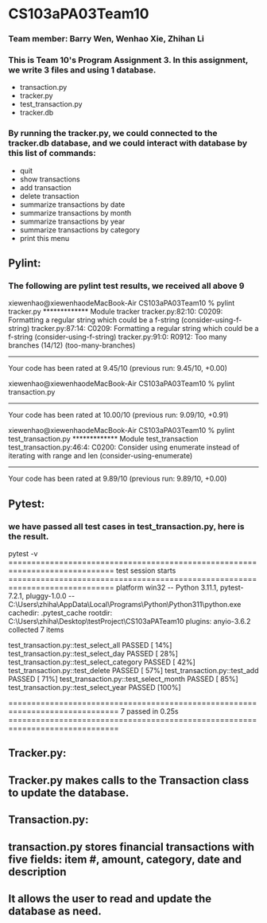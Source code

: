 # CS103aPA03Team10
### Team member: Barry Wen, Wenhao Xie, Zhihan Li
### This is Team 10's Program Assignment 3. In this assignment, we write 3 files and using 1 database.
* transaction.py
* tracker.py
* test_transaction.py
* tracker.db
### By running the tracker.py, we could connected to the tracker.db database, and we could interact with database by this list of commands:
* quit
* show transactions
* add transaction
* delete transaction
* summarize transactions by date
* summarize transactions by month
* summarize transactions by year
* summarize transactions by category
* print this menu

## Pylint:
### The following are pylint test results, we received all above 9
xiewenhao@xiewenhaodeMacBook-Air CS103aPA03Team10 % pylint tracker.py
************* Module tracker
tracker.py:82:10: C0209: Formatting a regular string which could be a f-string (consider-using-f-string)
tracker.py:87:14: C0209: Formatting a regular string which could be a f-string (consider-using-f-string)
tracker.py:91:0: R0912: Too many branches (14/12) (too-many-branches)

------------------------------------------------------------------
Your code has been rated at 9.45/10 (previous run: 9.45/10, +0.00)

xiewenhao@xiewenhaodeMacBook-Air CS103aPA03Team10 % pylint transaction.py

-------------------------------------------------------------------
Your code has been rated at 10.00/10 (previous run: 9.09/10, +0.91)

xiewenhao@xiewenhaodeMacBook-Air CS103aPA03Team10 % pylint test_transaction.py
************* Module test_transaction
test_transaction.py:46:4: C0200: Consider using enumerate instead of iterating with range and len (consider-using-enumerate)

------------------------------------------------------------------
Your code has been rated at 9.89/10 (previous run: 9.89/10, +0.00)

## Pytest: 
### we have passed all test cases in test_transaction.py, here is the result.
pytest -v
============================================================================= test session starts =============================================================================
platform win32 -- Python 3.11.1, pytest-7.2.1, pluggy-1.0.0 -- C:\Users\zhiha\AppData\Local\Programs\Python\Python311\python.exe
cachedir: .pytest_cache
rootdir: C:\Users\zhiha\Desktop\testProject\CS103aPATeam10
plugins: anyio-3.6.2
collected 7 items

test_transaction.py::test_select_all PASSED                                                                                                                              [ 14%]
test_transaction.py::test_select_day PASSED                                                                                                                              [ 28%]
test_transaction.py::test_select_category PASSED                                                                                                                         [ 42%]
test_transaction.py::test_delete PASSED                                                                                                                                  [ 57%]
test_transaction.py::test_add PASSED                                                                                                                                     [ 71%]
test_transaction.py::test_select_month PASSED                                                                                                                            [ 85%]
test_transaction.py::test_select_year PASSED                                                                                                                             [100%]

============================================================================== 7 passed in 0.25s ==============================================================================

## Tracker.py:
## Tracker.py makes calls to the Transaction class to update the database.

## Transaction.py:
## transaction.py stores financial transactions with five fields: item #, amount, category, date and description
## It allows the user to read and update the database as need.